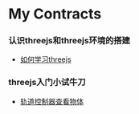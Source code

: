 # My Contracts

### 认识threejs和threejs环境的搭建
- [如何学习threejs](./认识threejs和threejs环境的搭建/ERC20TOKEN.sol)

### threejs入门小试牛刀
- [轨道控制器查看物体](./threejs入门小试牛刀/erc721.sol)




